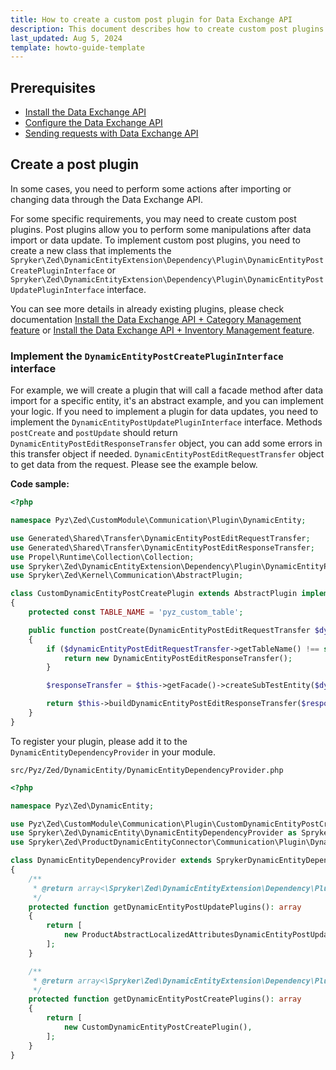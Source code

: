 ```yaml
---
title: How to create a custom post plugin for Data Exchange API
description: This document describes how to create custom post plugins for the Data Exchange API.
last_updated: Aug 5, 2024
template: howto-guide-template
---
```


## Prerequisites  

* [Install the Data Exchange API](/docs/pbc/all/data-exchange/{{page.version}}/install-and-upgrade/install-the-data-exchange-api.html)
* [Configure the Data Exchange API](/docs/pbc/all/data-exchange/{{page.version}}/configure-data-exchange-api.html)
* [Sending requests with Data Exchange API](/docs/pbc/all/data-exchange/{{page.version}}/sending-requests-with-data-exchange-api.md)


## Create a post plugin

In some cases, you need to perform some actions after importing or changing data through the Data Exchange API.

For some specific requirements, you may need to create custom post plugins. Post plugins allow you to perform some manipulations after data import or data update. 
To implement custom post plugins, you need to create a new class that implements the `Spryker\Zed\DynamicEntityExtension\Dependency\Plugin\DynamicEntityPostCreatePluginInterface` or `Spryker\Zed\DynamicEntityExtension\Dependency\Plugin\DynamicEntityPostUpdatePluginInterface` interface.

You can see more details in already existing plugins, please check documentation [Install the Data Exchange API + Category Management feature](/docs/pbc/all/data-exchange/{{page.version}}/install-and-upgrade/install-the-data-exchange-api-category-management-feature.html) or [Install the Data Exchange API + Inventory Management feature](/docs/pbc/all/data-exchange/{{page.version}}/install-and-upgrade/install-the-data-exchange-api-inventory-management-feature.html).


### Implement the `DynamicEntityPostCreatePluginInterface` interface

For example, we will create a plugin that will call a facade method after data import for a specific entity, it's an abstract example, and you can implement your logic. If you need to implement a plugin for data updates, you need to implement the  `DynamicEntityPostUpdatePluginInterface` interface. 
Methods `postCreate` and `postUpdate` should return `DynamicEntityPostEditResponseTransfer` object, you can add some errors in this transfer object if needed. `DynamicEntityPostEditRequestTransfer` object to get data from the request. Please see the example below.

**Code sample:**

```php
<?php

namespace Pyz\Zed\CustomModule\Communication\Plugin\DynamicEntity;

use Generated\Shared\Transfer\DynamicEntityPostEditRequestTransfer;
use Generated\Shared\Transfer\DynamicEntityPostEditResponseTransfer;
use Propel\Runtime\Collection\Collection;
use Spryker\Zed\DynamicEntityExtension\Dependency\Plugin\DynamicEntityPostCreatePluginInterface;
use Spryker\Zed\Kernel\Communication\AbstractPlugin;

class CustomDynamicEntityPostCreatePlugin extends AbstractPlugin implements DynamicEntityPostCreatePluginInterface
{
    protected const TABLE_NAME = 'pyz_custom_table';

    public function postCreate(DynamicEntityPostEditRequestTransfer $dynamicEntityPostEditRequestTransfer): DynamicEntityPostEditResponseTransfer
    {
        if ($dynamicEntityPostEditRequestTransfer->getTableName() !== static::TABLE_NAME) {
            return new DynamicEntityPostEditResponseTransfer();
        }

        $responseTransfer = $this->getFacade()->createSubTestEntity($dynamicEntityPostEditRequestTransfer->getRawDynamicEntities()->getArrayCopy());

        return $this->buildDynamicEntityPostEditResponseTransfer($responseTransfer);
    }
}
```

To register your plugin, please add it to the `DynamicEntityDependencyProvider` in your module.

`src/Pyz/Zed/DynamicEntity/DynamicEntityDependencyProvider.php`

```php
<?php

namespace Pyz\Zed\DynamicEntity;

use Pyz\Zed\CustomModule\Communication\Plugin\CustomDynamicEntityPostCreatePlugin;
use Spryker\Zed\DynamicEntity\DynamicEntityDependencyProvider as SprykerDynamicEntityDependencyProvider;
use Spryker\Zed\ProductDynamicEntityConnector\Communication\Plugin\DynamicEntity\ProductAbstractLocalizedAttributesDynamicEntityPostUpdatePlugin;

class DynamicEntityDependencyProvider extends SprykerDynamicEntityDependencyProvider
{
    /**
     * @return array<\Spryker\Zed\DynamicEntityExtension\Dependency\Plugin\DynamicEntityPostUpdatePluginInterface>
     */
    protected function getDynamicEntityPostUpdatePlugins(): array
    {
        return [
            new ProductAbstractLocalizedAttributesDynamicEntityPostUpdatePlugin(),
        ];
    }

    /**
     * @return array<\Spryker\Zed\DynamicEntityExtension\Dependency\Plugin\DynamicEntityPostCreatePluginInterface>
     */
    protected function getDynamicEntityPostCreatePlugins(): array
    {
        return [
            new CustomDynamicEntityPostCreatePlugin(),
        ];
    }
}
```
